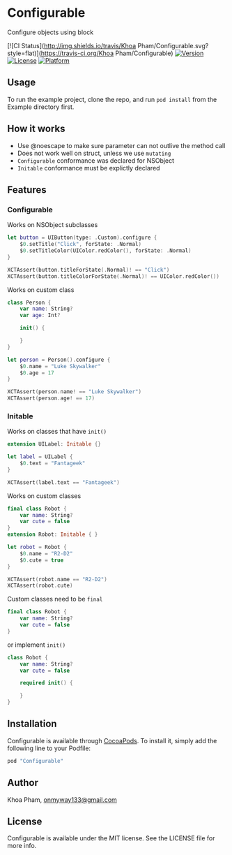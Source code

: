 # Configurable
Configure objects using block

[![CI Status](http://img.shields.io/travis/Khoa Pham/Configurable.svg?style=flat)](https://travis-ci.org/Khoa Pham/Configurable)
[![Version](https://img.shields.io/cocoapods/v/Configurable.svg?style=flat)](http://cocoapods.org/pods/Configurable)
[![License](https://img.shields.io/cocoapods/l/Configurable.svg?style=flat)](http://cocoapods.org/pods/Configurable)
[![Platform](https://img.shields.io/cocoapods/p/Configurable.svg?style=flat)](http://cocoapods.org/pods/Configurable)

## Usage

To run the example project, clone the repo, and run `pod install` from the Example directory first.

## How it works

- Use @noescape to make sure parameter can not outlive the method call
- Does not work well on struct, unless we use `mutating`
- `Configurable` conformance was declared for NSObject
- `Initable` conformance must be explictly declared

## Features

### Configurable

Works on NSObject subclasses

```swift
let button = UIButton(type: .Custom).configure {
    $0.setTitle("Click", forState: .Normal)
    $0.setTitleColor(UIColor.redColor(), forState: .Normal)
}

XCTAssert(button.titleForState(.Normal)! == "Click")
XCTAssert(button.titleColorForState(.Normal)! == UIColor.redColor())
```

Works on custom class

```swift
class Person {
    var name: String?
    var age: Int?

    init() {

    }
}

let person = Person().configure {
    $0.name = "Luke Skywalker"
    $0.age = 17
}

XCTAssert(person.name! == "Luke Skywalker")
XCTAssert(person.age! == 17)
```

### Initable

Works on classes that have `init()`

```swift
extension UILabel: Initable {}

let label = UILabel {
    $0.text = "Fantageek"
}

XCTAssert(label.text == "Fantageek")
```

Works on custom classes

```swift
final class Robot {
    var name: String?
    var cute = false
}
extension Robot: Initable { }

let robot = Robot {
    $0.name = "R2-D2"
    $0.cute = true
}

XCTAssert(robot.name == "R2-D2")
XCTAssert(robot.cute)
```

Custom classes need to be `final`

```swift
final class Robot {
    var name: String?
    var cute = false
}
```

or implement `init()`

```swift
class Robot {
    var name: String?
    var cute = false

    required init() {

    }
}
```

## Installation

Configurable is available through [CocoaPods](http://cocoapods.org). To install
it, simply add the following line to your Podfile:

```ruby
pod "Configurable"
```

## Author

Khoa Pham, onmyway133@gmail.com

## License

Configurable is available under the MIT license. See the LICENSE file for more info.
